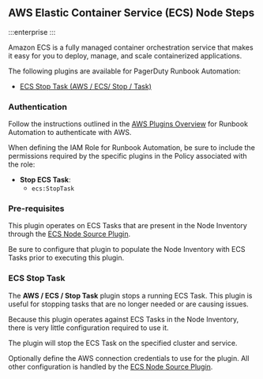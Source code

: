 ## AWS Elastic Container Service (ECS) Node Steps

:::enterprise
:::

Amazon ECS is a fully managed container orchestration service that makes it easy for you to deploy, manage, and scale containerized applications.

The following plugins are available for PagerDuty Runbook Automation:

* [ECS Stop Task (AWS / ECS/ Stop / Task)](#ecs-stop-task)

### Authentication
Follow the instructions outlined in the [AWS Plugins Overview](/manual/plugins/aws-plugins-overview.md) for Runbook Automation to authenticate with AWS.

When defining the IAM Role for Runbook Automation, be sure to include the permissions required by the specific plugins in the Policy associated with the role:

* **Stop ECS Task**:
    * `ecs:StopTask`

### Pre-requisites

This plugin operates on ECS Tasks that are present in the Node Inventory through the [ECS Node Source Plugin](/manual/projects/resource-model-sources/ecs-fargate.md).

Be sure to configure that plugin to populate the Node Inventory with ECS Tasks prior to executing this plugin.

### ECS Stop Task

The **AWS / ECS / Stop Task** plugin stops a running ECS Task. This plugin is useful for stopping tasks that are no longer needed or are causing issues.

Because this plugin operates against ECS Tasks in the Node Inventory, there is very little configuration required to use it.

The plugin will stop the ECS Task on the specified cluster and service.

Optionally define the AWS connection credentials to use for the plugin.  All other configuration is handled by the [ECS Node Source Plugin](/manual/projects/resource-model-sources/ecs-fargate.md).
